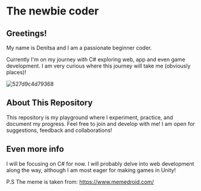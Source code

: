 # The newbie coder

## Greetings!

My name is Denitsa and I am a passionate beginner coder.
  
Currently I'm on my journey with C# exploring web, app and even game development. I am very curious where this journey will take me (obviously places)!<br>
  
![527d9c4d79368](https://github.com/DenitsaBebrevenska/DenitsaBebrevenska/assets/141340307/d5f5a61a-82b7-4b4b-9355-dff025927075)

## About This Repository

This repository is my playground where I experiment, practice, and document my progress. Feel free to join and develop with me! I am open for suggestions, feedback and collaborations!

## Even more info

I will be focusing on C# for now. I will probably delve into web development along the way, although I am most eager for making games in Unity!



P.S The meme is taken from: https://www.memedroid.com/

